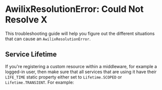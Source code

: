 # AwilixResolutionError: Could Not Resolve X

This troubleshooting guide will help you figure out the different situations that can cause an `AwilixResolutionError`.

## Service Lifetime

If you're registering a custom resource within a middleware, for example a logged-in user, then make sure that all services that are using it have their `LIFE_TIME` static property either set to `Lifetime.SCOPED` or `Lifetime.TRANSIENT`. For example:

```ts
```